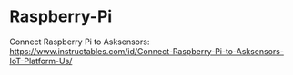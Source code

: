 # Raspberry-Pi
Connect Raspberry Pi to Asksensors: https://www.instructables.com/id/Connect-Raspberry-Pi-to-Asksensors-IoT-Platform-Us/
